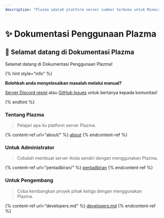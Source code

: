 ```yaml
---
description: "Plazma adalah platform server sumber terbuka untuk Minecraft: Java Edition yang menggabungkan optimasi eksperimental berbasis kertas dan fitur kustomisasi berbagai mekanisme permainan."
---
```


# ✨ Dokumentasi Penggunaan Plazma

## 👋 Selamat datang di Dokumentasi Plazma

Selamat datang di Dokumentasi Penggunaan Plazma!

{% hint style="info" %}

**Bolehkah anda menyelesaikan masalah melalui manual?**

[Server Discord resmi](https://discord.gg/MmfC52K8A8) atau [GitHub Issues](https://github.com/PlazmaMC/PlazmaBukkit/issues) untuk bertanya kepada komunitas!

{% endhint %}

### Tentang Plazma

> Pelajari apa itu platform server Plazma.

{% content-ref url="about/" %}
[about](about/)
{% endcontent-ref %}

### Untuk Administrator

> Cobalah membuat server Anda sendiri dengan menggunakan Plazma.

{% content-ref url="pentadbiran/" %}
[pentadbiran](pentadbiran/)
{% endcontent-ref %}

### Untuk Pengembang

> Coba kembangkan proyek pihak ketiga dengan menggunakan Plazma.

{% content-ref url="developers.md" %}
[developers.md](developers.md)
{% endcontent-ref %}
